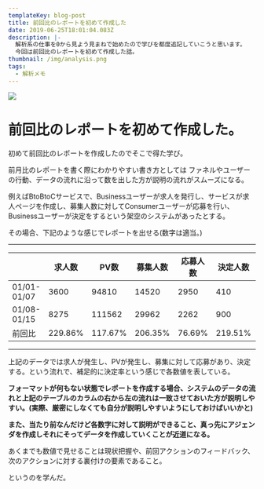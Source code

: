 ```yaml
---
templateKey: blog-post
title: 前回比のレポートを初めて作成した
date: 2019-06-25T18:01:04.083Z
description: |-
  解析系の仕事を0から見よう見まねで始めたので学びを都度追記していこうと思います。
  今回は前回比のレポートを初めて作成した話。
thumbnail: /img/analysis.png
tags:
  - 解析メモ
---
```

![](/img/analysis.png)

# 前回比のレポートを初めて作成した。
初めて前回比のレポートを作成したのでそこで得た学び。

前月比のレポートを書く際にわかりやすい書き方としては
ファネルやユーザーの行動、データの流れに沿って数を出した方が説明の流れがスムーズになる。

例えばBtoBtoCサービスで、Businessユーザーが求人を発行し、サービスが求人ページを作成し、募集人数に対してConsumerユーザーが応募を行い、Businessユーザーが決定をするという架空のシステムがあったとする。

その場合、下記のような感じでレポートを出せる(数字は適当。)

---

|             | 求人数     | PV数     | 募集人数    | 応募人数   | 決定人数    | 決定率 |
| ----------- | ------- | ------- | ------- | ------ | ------- | ------------------ |
| 01/01-01/07 | 3600    | 94810   | 14520   | 2950   | 410     | 13.90%             |
| 01/08-01/15 | 8275    | 111562  | 29962   | 2262   | 900     | 39.78%             |
| 前回比         | 229.86% | 117.67% | 206.35% | 76.69% | 219.51% | 286.19%            |

---

上記のデータでは求人が発生し、PVが発生し、募集に対して応募があり、決定する。という流れで、補足的に決定率という感じで各数値を表している。

**フォーマットが何もない状態でレポートを作成する場合、システムのデータの流れと上記のテーブルのカラムの右から左の流れは一致させておいた方が説明しやすい。(実際、厳密にしなくても自分が説明しやすいようにしておけばいいかと)**

**また、当たり前なんだけど各数字に対して説明ができること、真っ先にアジェンダを作成しそれにそってデータを作成していくことが近道になる。**

あくまでも数値で見せることは現状把握や、前回アクションのフィードバック、次のアクションに対する裏付けの要素であること。

というのを学んだ。


